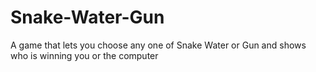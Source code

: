 # Snake-Water-Gun
A game that lets you choose any one of Snake Water or Gun and shows who is winning you or the computer
